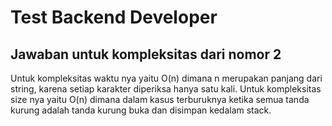 # Test Backend Developer
## Jawaban untuk kompleksitas dari nomor 2
Untuk kompleksitas waktu nya yaitu O(n) dimana n merupakan panjang dari string, karena setiap karakter diperiksa hanya satu kali.
Untuk kompleksitas size nya yaitu O(n) dimana dalam kasus terburuknya ketika semua tanda kurung adalah tanda kurung buka dan disimpan kedalam stack.

